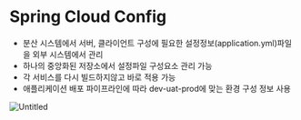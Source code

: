 # Spring Cloud Config

- 분산 시스템에서 서버, 클라이언트 구성에 필요한 설정정보(application.yml)파일을 외부 시스템에서 관리
- 하나의 중앙화된 저장소에서 설정파일 구성요소 관리 가능
- 각 서비스를 다시 빌드하지않고 바로 적용 가능
- 애플리케이션 배포 파이프라인에 따라 dev-uat-prod에 맞는 환경 구성 정보 사용 

![Untitled](https://user-images.githubusercontent.com/62232531/233917510-3ecb37d3-0c0a-45e1-8f0d-6c68696b59f6.png)